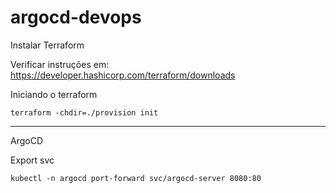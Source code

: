 # argocd-devops


Instalar Terraform

Verificar instruções em:
https://developer.hashicorp.com/terraform/downloads

Iniciando o terraform

```
terraform -chdir=./provision init
```

---
ArgoCD

Export svc

```
kubectl -n argocd port-forward svc/argocd-server 8080:80
```